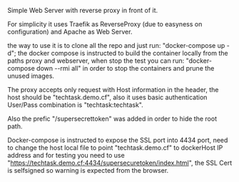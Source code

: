 Simple Web Server with reverse proxy in front of it.

For simplicity it uses Traefik as ReverseProxy (due to easyness on configuration) and Apache as Web Server.

the way to use it is to clone all the repo and just run: "docker-compose up -d"; the docker compose is instructed to build the container locally from the paths proxy and webserver, when stop the test you can run: "docker-compose down --rmi all" in order to stop the containers and prune the unused images.

The proxy accepts only request with Host information in the header, the host should be "techtask.demo.cf", also it uses basic authentication User/Pass combination is "techtask:techtask".

Also the prefic "/supersecrettoken" was added in order to hide the root path.

Docker-compose is instructed to expose the SSL port into 4434 port, need to change the host local file to point "techtask.demo.cf" to dockerHost IP address and for testing you need to use "https://techtask.demo.cf:4434/supersecuretoken/index.html", the SSL Cert is selfsigned so warning is expected from the browser.
